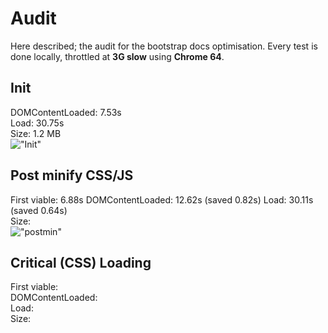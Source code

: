 # Audit
Here described; the audit for the bootstrap docs optimisation. Every test is done locally, throttled at **3G slow** using **Chrome 64**.

## Init
DOMContentLoaded: 7.53s  
Load: 30.75s  
Size: 1.2 MB  
!["Init"](/auditscreens/init.png "Init")

## Post minify CSS/JS
First viable: 6.88s
DOMContentLoaded: 12.62s (saved 0.82s)
Load: 30.11s (saved 0.64s)  
Size:   
!["postmin"](/auditscreens/post-min.png "postmin")


## Critical (CSS) Loading
First viable:  
DOMContentLoaded:  
Load:  
Size:   
<!-- !["postmin"](/auditscreens/post-min.png "postmin") -->
